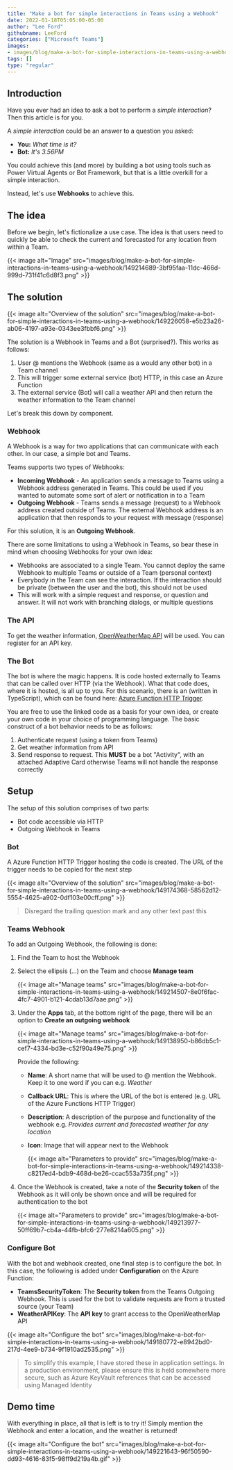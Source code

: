 ```yaml
---
title: "Make a bot for simple interactions in Teams using a Webhook"
date: 2022-01-18T05:05:00-05:00
author: "Lee Ford"
githubname: LeeFord
categories: ["Microsoft Teams"]
images:
- images/blog/make-a-bot-for-simple-interactions-in-teams-using-a-webhook/149174368-58562d12-5554-4625-a902-0df103e00cff.png
tags: []
type: "regular"
---
```


## Introduction

Have you ever had an idea to ask a bot to perform a *simple
interaction*? Then this article is for you.

A *simple interaction* could be an answer to a question you asked:

-   **You:** *What time is it?*
-   **Bot:** *It's 3.56PM*

You could achieve this (and more) by building a bot using tools such as
Power Virtual Agents or Bot Framework, but that is a little overkill for
a simple interaction.

Instead, let's use **Webhooks** to achieve this.

## The idea 

Before we begin, let's fictionalize a use case. The idea is that users
need to quickly be able to check the current and forecasted for any
location from within a Team.

{{< image alt="Image" src="images/blog/make-a-bot-for-simple-interactions-in-teams-using-a-webhook/149214689-3bf95faa-11dc-466d-999d-731f41c6d8f3.png" >}}


## The solution

{{< image alt="Overview of the solution" src="images/blog/make-a-bot-for-simple-interactions-in-teams-using-a-webhook/149226058-e5b23a26-ab06-4197-a93e-0343ee3fbbf6.png" >}}


The solution is a Webhook in Teams and a Bot (surprised?). This works as
follows:

1.  User @ mentions the Webhook (same as a would any other bot) in a
    Team channel
2.  This will trigger some external service (bot) HTTP, in this case an
    Azure Function
3.  The external service (Bot) will call a weather API and then return
    the weather information to the Team channel

Let's break this down by component.

### Webhook 

A Webhook is a way for two applications that can communicate with each
other. In our case, a simple bot and Teams.

Teams supports two types of Webhooks:

-   **Incoming Webhook** - An application sends a message to Teams using
    a Webhook address generated in Teams. This could be used if you
    wanted to automate some sort of alert or notification in to a Team
-   **Outgoing Webhook** - Teams sends a message (request) to a Webhook
    address created outside of Teams. The external Webhook address is an
    application that then responds to your request with message
    (response)

For this solution, it is an **Outgoing Webhook**.

There are some limitations to using a Webhook in Teams, so bear these in
mind when choosing Webhooks for your own idea:

-   Webhooks are associated to a single Team. You cannot deploy the same
    Webhook to multiple Teams or outside of a Team (personal context)
-   Everybody in the Team can see the interaction. If the interaction
    should be private (between the user and the bot), this should not be
    used
-   This will work with a simple request and response, or question and
    answer. It will not work with branching dialogs, or multiple
    questions

### The API 

To get the weather information, [OpenWeatherMap
API](https://openweathermap.org/api) will be used. You can register for
an API key.

### The Bot 

The bot is where the magic happens. It is code hosted externally to
Teams that can be called over HTTP (via the Webhook). What that code
does, where it is hosted, is all up to you. For this scenario, there is
an (written in TypeScript), which can be
found here:
[Azure Function HTTP Trigger](https://github.com/leeford/teams-webhook-weatherbot-sample).

You are free to use the linked code as a basis for your own idea, or
create your own code in your choice of programming language. The basic
construct of a bot behavior needs to be as follows:

1.  Authenticate request (using a token from Teams)
2.  Get weather information from API
3.  Send response to request. This **MUST** be a bot "Activity", with
    an attached Adaptive Card otherwise Teams will not handle the
    response correctly

## Setup 

The setup of this solution comprises of two parts:

-   Bot code accessible via HTTP
-   Outgoing Webhook in Teams

### Bot 

A Azure Function HTTP Trigger hosting the code is created. The URL of
the trigger needs to be copied for the next step

{{< image alt="Overview of the solution" src="images/blog/make-a-bot-for-simple-interactions-in-teams-using-a-webhook/149174368-58562d12-5554-4625-a902-0df103e00cff.png" >}}

> Disregard the trailing question mark and any other text past this

### Teams Webhook

To add an Outgoing Webhook, the following is done:

1.  Find the Team to host the Webhook

2.  Select the ellipsis (\...) on the Team and choose **Manage team**

    {{< image alt="Manage teams" src="images/blog/make-a-bot-for-simple-interactions-in-teams-using-a-webhook/149214507-8e0f6fac-4fc7-4901-b121-4cdab13d7aae.png" >}}


3.  Under the **Apps** tab, at the bottom right of the page, there will
    be an option to **Create an outgoing webhook**
    
    {{< image alt="Manage teams" src="images/blog/make-a-bot-for-simple-interactions-in-teams-using-a-webhook/149138950-b86db5c1-cef7-4334-bd3e-c52f90a49e75.png" >}}

    Provide the following:
    
    -   **Name**: A short name that will be used to @ mention the
        Webhook. Keep it to one word if you can e.g. *Weather*

    -   **Callback URL**: This is where the URL of the bot is entered
        (e.g. URL of the Azure Functions HTTP Trigger)

    -   **Description**: A description of the purpose and functionality
        of the webhook e.g. *Provides current and forecasted weather for
        any location*

    -   **Icon**: Image that will appear next to the Webhook

        {{< image alt="Parameters to provide" src="images/blog/make-a-bot-for-simple-interactions-in-teams-using-a-webhook/149214338-c8217ed4-bdb9-468d-be26-ccac553a735f.png" >}}

1.  Once the Webhook is created, take a note of the **Security token**
    of the Webhook as it will only be shown once and will be required
    for authentication to the bot

    {{< image alt="Parameters to provide" src="images/blog/make-a-bot-for-simple-interactions-in-teams-using-a-webhook/149213977-50ff69b7-cb4a-44fb-bfc6-277e8214a605.png" >}}

### Configure Bot

With the bot and webhook created, one final step is to configure the
bot. In this case, the following is added under **Configuration** on the
Azure Function:

-   **TeamsSecurityToken**: The **Security token** from the Teams
    Outgoing Webhook. This is used for the bot to validate requests are
    from a trusted source (your Team)
-   **WeatherAPIKey**: The **API key** to grant access to the
    OpenWeatherMap API

{{< image alt="Configure the bot" src="images/blog/make-a-bot-for-simple-interactions-in-teams-using-a-webhook/149180772-e8942bd0-217d-4ee9-b734-9f1910ad2535.png" >}}

> To simplify this example, I have stored these in application settings.
> In a production environment, please ensure this is held somewhere more
> secure, such as Azure KeyVault references that can be accessed using
> Managed Identity

## Demo time 

With everything in place, all that is left is to try it! Simply mention
the Webhook and enter a location, and the weather is returned!

{{< image alt="Configure the bot" src="images/blog/make-a-bot-for-simple-interactions-in-teams-using-a-webhook/149221643-96f50590-dd93-4616-83f5-98ff9d219a4b.gif" >}}

